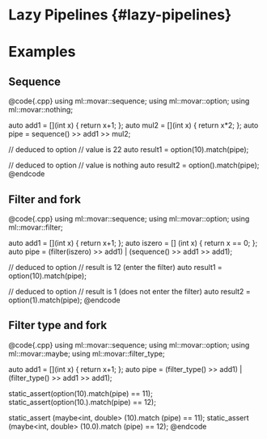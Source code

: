 Lazy Pipelines                   {#lazy-pipelines}
==============

Examples
========

Sequence
--------

@code{.cpp}
using ml::movar::sequence;
using ml::movar::option;
using ml::movar::nothing;

auto add1 = [](int x) { return x+1; };
auto mul2 = [](int x) { return x*2; };
auto pipe = sequence() >> add1 >> mul2;

// deduced to option<int>
// value is 22
auto result1 = option(10).match(pipe);

// deduced to option<int>
// value is nothing
auto result2 = option<int>().match(pipe);
@endcode

Filter and fork
---------------

@code{.cpp}
using ml::movar::sequence;
using ml::movar::option;
using ml::movar::filter;

auto add1 = [](int x) { return x+1; };
auto iszero = [] (int x) { return x == 0; };
auto pipe = (filter(iszero) >> add1)
  | (sequence() >> add1 >> add1);

// deduced to option<int>
// result is 12 (enter the filter)
auto result1 = option(10).match(pipe);

// deduced to option<int>
// result is 1 (does not enter the filter)
auto result2 = option(1).match(pipe);
@endcode

Filter type and fork
--------------------

@code{.cpp}
using ml::movar::sequence;
using ml::movar::option;
using ml::movar::maybe;
using ml::movar::filter_type;

auto add1 = [](int x) { return x+1; };
auto pipe = (filter_type<int>() >> add1)
  | (filter_type<double>() >> add1 >> add1);

static_assert(option(10).match(pipe) == 11);
static_assert(option(10.).match(pipe) == 12);

static_assert (maybe<int, double> (10).match (pipe) == 11);
static_assert (maybe<int, double> (10.0).match (pipe) == 12);
@endcode
